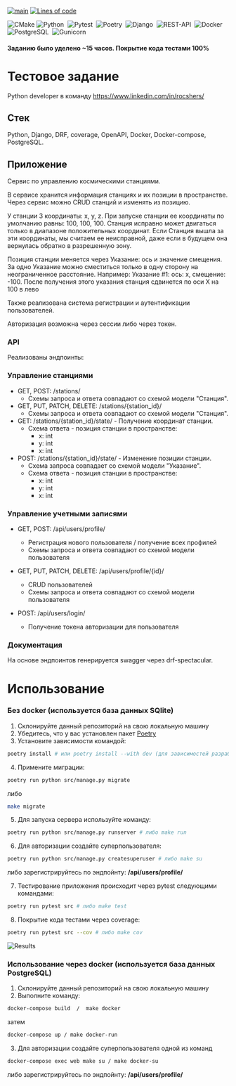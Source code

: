 [![main](https://github.com/swankyalex/drf_rocshers_test_assignment/actions/workflows/python-app.yml/badge.svg?branch=master)](https://github.com/swankyalex/drf_rocshers_test_assignment/actions)
[![Lines of code](https://img.shields.io/tokei/lines/github/swankyalex/drf_rocshers_test_assignment)](https://github.com/swankyalex/drf_rocshers_test_assignment/tree/master)

![CMake](https://img.shields.io/badge/CMake-%23008FBA.svg?style=for-the-badge&logo=cmake&logoColor=white)
![Python](https://img.shields.io/badge/-Python-orange?logo=python&logoColor=white&style=for-the-badge)&nbsp;
![Pytest](https://img.shields.io/badge/-Pytest-9cf?logo=pytest&logoColor=white&style=for-the-badge)&nbsp;
![Poetry](https://img.shields.io/badge/-poetry-purple?logo=poetry&style=for-the-badge&logoColor=white)&nbsp;
![Django](https://img.shields.io/badge/-Django-green?logo=django&style=for-the-badge&url=https://www.djangoproject.com/)&nbsp;
![REST-API](https://img.shields.io/badge/-RestAPI-9cf?logo=django&style=for-the-badge&url=https://www.djangoproject.com/)&nbsp;
![Docker](https://img.shields.io/badge/-Docker-blue?logo=docker&style=for-the-badge&url=https://www.djangoproject.com/)&nbsp;
![PostgreSQL](https://img.shields.io/badge/-PostgreSQL-blue?logo=postgresql&style=for-the-badge&logoColor=white)&nbsp; 
![Gunicorn](https://img.shields.io/badge/-gunicorn-green?logo=gunicorn&style=for-the-badge&logoColor=white)&nbsp;

#### Заданию было уделено ~15 часов. Покрытие кода тестами 100%

# Тестовое задание

Python developer в команду https://www.linkedin.com/in/rocshers/

## Стек

Python, Django, DRF, coverage, OpenAPI, Docker, Docker-compose, PostgreSQL. 


## Приложение

Сервис по управлению космическими станциями.

В сервисе хранится информация станциях и их позиции в пространстве. Через сервис можно CRUD станций и изменять из позицию.

У станции 3 координаты: x, y, z. При запуске станции ее координаты по умолчанию равны: 100, 100, 100.
Станция исправно может двигаться только в диапазоне положительных координат. Если Станция вышла за эти координаты, мы считаем ее неисправной, даже если в будущем она вернулась обратно в разрешенную зону.

Позиция станции меняется через Указание: ось и значение смещения. За одно Указание можно сместиться только в одну сторону на неограниченное расстояние.
Например:
Указание #1: ось: x, смещение: -100. После получения этого указания станция сдвинется по оси X на 100 в лево 

Также реализована система регистрации и аутентификации пользователей.

Авторизация возможна через сессии либо через токен.

### API

Реализованы эндпоинты:

### Управление станциями
* GET, POST: /stations/
	* Схемы запроса и ответа совпадают со схемой модели "Станция".
* GET, PUT, PATCH, DELETE: /stations/{station_id}/
	* Схемы запроса и ответа совпадают со схемой модели "Станция".
* GET: /stations/{station_id}/state/ - Получение координат станции.
	* Схема ответа - позиция станции в пространстве:
		* x: int
		* y: int
		* x: int
* POST: /stations/{station_id}/state/ - Изменение позиции станции.
	* Схема запроса совпадает со схемой модели "Указание".
	* Схема ответа - позиция станции в пространстве:
		* x: int
		* y: int
		* x: int
  
### Управление учетными записями
* GET, POST: /api/users/profile/
  * Регистрация нового пользователя / получение всех профилей
  * Схемы запроса и ответа совпадают со схемой модели пользователя
  
* GET, PUT, PATCH, DELETE: /api/users/profile/{id}/
  * CRUD пользователей 
  * Схемы запроса и ответа совпадают со схемой модели пользователя

* POST: /api/users/login/
  * Получение токена авторизации для пользователя

### Документация

На основе эндпоинтов генерируется swagger через drf-spectacular. 

# Использование
### Без docker (используется база данных SQlite)
1. Склонируйте данный репозиторий на свою локальную машину
2. Убедитесь, что у вас установлен пакет [Poetry](https://python-poetry.org/docs/)
3. Установите зависимости командой:
```sh
poetry install # или poetry install --with dev (для зависимостей разработки)
```
4. Примените миграции:
```sh
poetry run python src/manage.py migrate
```
либо
```sh
make migrate
```
5. Для запуска сервера используйте команду:
```sh
poetry run python src/manage.py runserver # либо make run
```

6. Для авторизации создайте суперпользователя:
```sh
poetry run python src/manage.py createsuperuser # либо make su
```
либо зарегистрируйтесь по эндпойнту:
**/api/users/profile/**

7. Тестирование приложения происходит через pytest следующими командами:
```sh
poetry run pytest src # либо make test
```
8. Покрытие кода тестами через coverage:
```sh
poetry run pytest src --cov # либо make cov
```

![Results](https://i.ibb.co/dt8cvhX/Screenshot-from-2022-11-20-15-53-07.png)

### Использование через docker (используется база данных PostgreSQL)
1. Склонируйте данный репозиторий на свою локальную машину
2. Выполните команду:
```sh
docker-compose build  /  make docker
```
затем
```sh
docker-compose up / make docker-run
```

3. Для авторизации создайте суперпользователя одной из команд
```sh
docker-compose exec web make su / make docker-su
```

либо зарегистрируйтесь по эндпойнту:
**/api/users/profile/**
